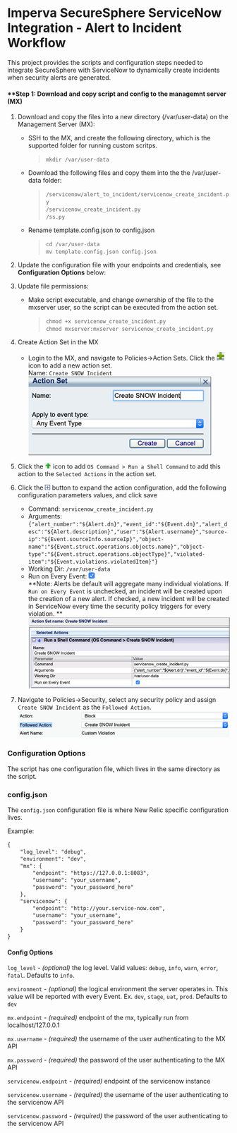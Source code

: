 # Imperva SecureSphere ServiceNow Integration - Alert to Incident Workflow

This project provides the scripts and configuration steps needed to integrate SecureSphere with ServiceNow to dynamically create incidents when security alerts are generated.  

#### **Step 1: Download and copy script and config to the managemnt server (MX)

1. Download and copy the files into a new directory (/var/user-data) on the Management Server (MX):
    - SSH to the MX, and create the following directory, which is the supported folder for running custom scritps.<br/>
        >`mkdir /var/user-data`
    - Download the following files and copy them into the the /var/user-data folder:<br />
        >`/servicenow/alert_to_incident/servicenow_create_incident.py`<br/>
        `/servicenow_create_incident.py`<br/>
        `/ss.py`<br/>
    - Rename template.config.json to config.json<br/>
        >`cd /var/user-data`<br/>
        `mv template.config.json config.json`<br/>
1. Update the configuration file with your endpoints and credentials, see **Configuration Options** below:
1. Update file permissions:
    - Make script executable, and change ownership of the file to the mxserver user, so the script can be executed from the action set.<br/>
        > `chmod +x servicenow_create_incident.py` <br/>
        `chmod mxserver:mxserver servicenow_create_incident.py`
1. Create Action Set in the MX
    - Login to the MX, and navigate to Policies->Action Sets. Click the ![plus.png](images/plus.png) icon to add a new action set.<br/>
    Name: `Create SNOW Incident`<br/>
    ![create-action-set-1.png](images/create-action-set-1.png)<br/>
1. Click the ![up.png](images/up.png) icon to add `OS Command > Run a Shell Command` to add this action to the `Selected Actions` in the action set.
1. Click the ![expand.png](images/expand.png) button to expand the action configuration, add the following configuration parameters values, and click save<br/> 
    - Command: `servicenow_create_incident.py`<br/>
    - Arguments: `{"alert_number":"${Alert.dn}","event_id":"${Event.dn}","alert_desc":"${Alert.description}","user":"${Alert.username}","source-ip":"${Event.sourceInfo.sourceIp}","object-name":"${Event.struct.operations.objects.name}","object-type":"${Event.struct.operations.objectType}","violated-item":"${Event.violations.violatedItem}"}`<br/>
    - Working Dir: `/var/user-data`<br/>
    - Run on Every Event: ![checked.png](images/checked.png)<br/>
    **Note: Alerts be default will aggregate many individual violations. If `Run on Every Event` is unchecked, an incident will be created upon the creation of a new alert. If checked, a new incident will be created in ServiceNow every time the security policy triggers for every violation. **
    ![create-action-set-2.png](images/create-action-set-2.png)
    
1. Navigate to Policies->Security, select any security policy and assign `Create SNOW Incident` as the `Followed Action`.
    ![assign-followed-action.png](images/assign-followed-action.png)


### Configuration Options ###

The script has one configuration file, which lives in the same directory as the script.

### config.json ###

The `config.json` configuration file is where New Relic specific configuration lives. 

Example:

```
{
    "log_level": "debug",
    "environment": "dev",
    "mx": {
        "endpoint": "https://127.0.0.1:8083",
        "username": "your_username",
        "password": "your_password_here"
    },
    "servicenow": {
        "endpoint": "http://your.service-now.com",
        "username": "your_username",
        "password": "your_password_here"
    }
}
```

#### Config Options ####

`log_level` - _(optional)_ the log level. Valid values: `debug`, `info`, `warn`, `error`, `fatal`. Defaults to `info`.

`environment` - _(optional)_ the logical environment the server operates in.  This value will be reported with every Event.  Ex. `dev`, `stage`, `uat`, `prod`.  Defaults to `dev`

`mx.endpoint` - _(required)_ endpoint of the mx, typically run from localhost/127.0.0.1

`mx.username` - _(required)_ the username of the user authenticating to the MX API 

`mx.password` - _(required)_ the password of the user authenticating to the MX API 

`servicenow.endpoint` - _(required)_ endpoint of the servicenow instance

`servicenow.username` - _(required)_ the username of the user authenticating to the servicenow API 

`servicenow.password` - _(required)_ the password of the user authenticating to the servicenow API 